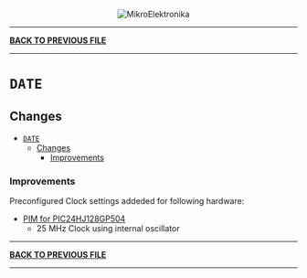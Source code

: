 
<p align="center">
  <img src="http://www.mikroe.com/img/designs/beta/logo_small.png?raw=true" alt="MikroElektronika"/>
</p>

---

**[BACK TO PREVIOUS FILE](../changelog.md)**

---

# `DATE`

## Changes

- [`DATE`](#date)
  - [Changes](#changes)
    + [Improvements](#improvements)

### Improvements

Preconfigured Clock settings addeded for following hardware:

+ [PIM for PIC24HJ128GP504](https://www.microchipdirect.com/dev-tools/MA240016?srsltid=AfmBOor2juEv7VW5H1cMzbyk-WC6YF8Sdy2AzpkeqP2XjObY__MYFK_P&allDevTools=true)
  + 25 MHz Clock using internal oscillator

---

**[BACK TO PREVIOUS FILE](../changelog.md)**

---
